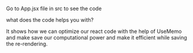 Go to App.jsx file in src to see the code 

what does the code helps you with?

It shows how we can optimize our react code with the help of UseMemo and make save our computational power and make it efficient while saving the re-rendering.


